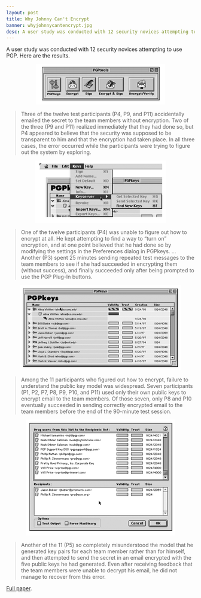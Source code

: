 ```yaml
---
layout: post
title: Why Johnny Can't Encrypt
banner: whyjohnnycantencrypt.jpg
desc: A user study was conducted with 12 security novices attempting to use PGP. Here are the results.
---
```


A user study was conducted with 12 security novices attempting to use PGP.
Here are the results.

<p style="text-align: center"><img src="/img/pgp1.png"></p>


> Three of the twelve test participants (P4, P9, and P11) accidentally emailed the secret to
the team members without encryption. Two of the three (P9 and P11) realized
immediately that they had done so, but P4 appeared to believe that the security was
supposed to be transparent to him and that the encryption had taken place. In all three
cases, the error occurred while the participants were trying to figure out the system by
exploring.

<p style="text-align: center"><img src="/img/pgp4.png"></p>

> One of the twelve participants (P4) was unable to figure out how to encrypt at all. He
kept attempting to find a way to “turn on” encryption, and at one point believed that he
had done so by modifying the settings in the Preferences dialog in PGPkeys. ...
Another (P3) spent 25 minutes sending repeated test messages to the
team members to see if she had succeeded in encrypting them (without success), and
finally succeeded only after being prompted to use the PGP Plug-In buttons.

<p style="text-align: center"><img src="/img/pgp2.png"></p>

> Among the 11 participants who figured out how to encrypt, failure to understand the
public key model was widespread. Seven participants (P1, P2, P7, P8, P9, P10, and P11)
used only their own public keys to encrypt email to the team members. Of those seven,
only P8 and P10 eventually succeeded in sending correctly encrypted email to the team
members before the end of the 90-minute test session.

<p style="text-align: center"><img src="/img/pgp3.png"></p>

> Another of the 11 (P5) so completely misunderstood the model that he generated key
pairs for each team member rather than for himself, and then attempted to send the
secret in an email encrypted with the five public keys he had generated. Even after
receiving feedback that the team members were unable to decrypt his email, he did not
manage to recover from this error.

[Full paper](https://www.cs.berkeley.edu/~tygar/papers/Why_Johnny_Cant_Encrypt/OReilly.pdf).


